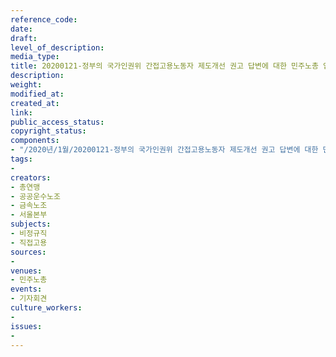 ```yaml
---
reference_code: 
date: 
draft: 
level_of_description: 
media_type: 
title: 20200121-정부의 국가인권위 간접고용노동자 제도개선 권고 답변에 대한 민주노총 입장발표 및 간접고용노동자 현장증언 기자회견
description: 
weight: 
modified_at: 
created_at: 
link: 
public_access_status: 
copyright_status: 
components:
- "/2020년/1월/20200121-정부의 국가인권위 간접고용노동자 제도개선 권고 답변에 대한 민주노총 입장발표 및 간접고용노동자 현장증언 기자회견/_DSC1062.jpg"
tags:
- 
creators:
- 총연맹
- 공공운수노조
- 금속노조
- 서울본부
subjects:
- 비정규직
- 직접고용
sources:
- 
venues:
- 민주노총
events:
- 기자회견
culture_workers:
- 
issues:
- 
---
```

